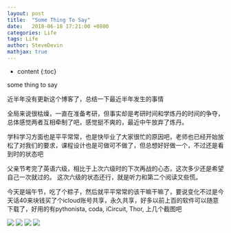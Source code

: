 ```yaml
---
layout: post
title:  "Some Thing To Say"
date:   2018-06-18 17:21:00 +0800
categories: Life
tags: Life
author: SteveDevin
mathjax: true
---
```

* content
{:toc}

some thing to say






近半年没有更新这个博客了，总结一下最近半年发生的事情

全局来说很枯燥，一直在准备考研，但事实却是考研时间和学炼丹的时间的争夺，总体感觉两者互相牵制了吧，感觉挺不爽的，最近中午放弃了炼丹。

学科学习方面也是平平常常，也是快毕业了大家很忙的原因吧，老师也已经开始放松了对我们的要求，课程设计也是可做可不做了，但总想好好做一个，不过还是看到时的状态吧

父亲节考完了英语六级，相比于上次六级时的下次再战的心态，这次多少还是希望自己一次就过的。 这次六级的状态还行，就是听力和第二个阅读又些慌。

今天是端午节，吃了个粽子，然后就平平常常的该干嘛干嘛了，要说变化不过是今天话40来块钱买了个icloud账号共享，永久共享，好多以前上百的软件可以随意下载了，好用的有pythonista, coda, iCircuit, Thor, 上几个截图吧

![](http://p7skriigy.bkt.clouddn.com/15293145303040.jpg)
![](http://p7skriigy.bkt.clouddn.com/15293145384945.jpg)
![](http://p7skriigy.bkt.clouddn.com/15293145454312.jpg)
![](http://p7skriigy.bkt.clouddn.com/15293145509235.jpg)
